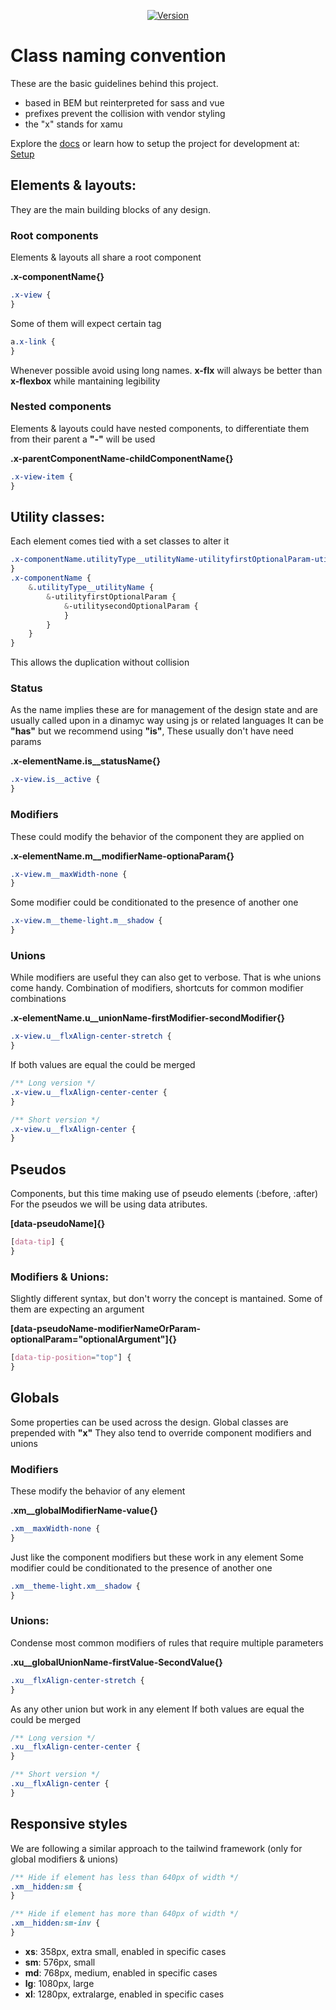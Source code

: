 <p align="center">
<a href="https://www.npmjs.com/package/@xamu-co/styles">
<img src="https://img.shields.io/npm/v/@xamu-co/styles.svg?sanitize=true" alt="Version">
</a>
</p>

# Class naming convention

These are the basic guidelines behind this project.

-   based in BEM but reinterpreted for sass and vue
-   prefixes prevent the collision with vendor styling
-   the "x" stands for xamu

Explore the [docs](https://styles.xamu.com.co/) or learn how to setup the project for development at: [Setup](SETUP)

## Elements & layouts:

They are the main building blocks of any design.

### Root components

Elements & layouts all share a root component

**.x-componentName{}**

```css
.x-view {
}
```

Some of them will expect certain tag

```css
a.x-link {
}
```

Whenever possible avoid using long names. **x-flx** will always be better than **x-flexbox** while mantaining legibility

### Nested components

Elements & layouts could have nested components, to differentiate them from their parent a **"-"** will be used

**.x-parentComponentName-childComponentName{}**

```css
.x-view-item {
}
```

## Utility classes:

Each element comes tied with a set classes to alter it

```scss
.x-componentName.utilityType__utilityName-utilityfirstOptionalParam-utilitysecondOptionalParam {
}
.x-componentName {
	&.utilityType__utilityName {
		&-utilityfirstOptionalParam {
			&-utilitysecondOptionalParam {
			}
		}
	}
}
```

This allows the duplication without collision

### Status

As the name implies these are for management of the design state and are usually called upon in a dinamyc way using js or related languages
It can be **"has"** but we recommend using **"is"**, These usually don't have need params

**.x-elementName.is\_\_statusName{}**

```css
.x-view.is__active {
}
```

### Modifiers

These could modify the behavior of the component they are applied on

**.x-elementName.m\_\_modifierName-optionaParam{}**

```css
.x-view.m__maxWidth-none {
}
```

Some modifier could be conditionated to the presence of another one

```css
.x-view.m__theme-light.m__shadow {
}
```

### Unions

While modifiers are useful they can also get to verbose. That is whe unions come handy.
Combination of modifiers, shortcuts for common modifier combinations

**.x-elementName.u\_\_unionName-firstModifier-secondModifier{}**

```css
.x-view.u__flxAlign-center-stretch {
}
```

If both values are equal the could be merged

```css
/** Long version */
.x-view.u__flxAlign-center-center {
}

/** Short version */
.x-view.u__flxAlign-center {
}
```

## Pseudos

Components, but this time making use of pseudo elements (:before, :after)
For the pseudos we will be using data atributes.

**[data-pseudoName]{}**

```css
[data-tip] {
}
```

### Modifiers & Unions:

Slightly different syntax, but don't worry the concept is mantained.
Some of them are expecting an argument

**[data-pseudoName-modifierNameOrParam-optionalParam="optionalArgument"]{}**

```css
[data-tip-position="top"] {
}
```

## Globals

Some properties can be used across the design.
Global classes are prepended with **"x"**
They also tend to override component modifiers and unions

### Modifiers

These modify the behavior of any element

**.xm\_\_globalModifierName-value{}**

```css
.xm__maxWidth-none {
}
```

Just like the component modifiers but these work in any element
Some modifier could be conditionated to the presence of another one

```css
.xm__theme-light.xm__shadow {
}
```

### Unions:

Condense most common modifiers of rules that require multiple parameters

**.xu\_\_globalUnionName-firstValue-SecondValue{}**

```css
.xu__flxAlign-center-stretch {
}
```

As any other union but work in any element
If both values are equal the could be merged

```css
/** Long version */
.xu__flxAlign-center-center {
}

/** Short version */
.xu__flxAlign-center {
}
```

## Responsive styles

We are following a similar approach to the tailwind framework (only for global modifiers & unions)

```css
/** Hide if element has less than 640px of width */
.xm__hidden:sm {
}

/** Hide if element has more than 640px of width */
.xm__hidden:sm-inv {
}
```

-   **xs**: 358px, extra small, enabled in specific cases
-   **sm**: 576px, small
-   **md**: 768px, medium, enabled in specific cases
-   **lg**: 1080px, large
-   **xl**: 1280px, extralarge, enabled in specific cases
